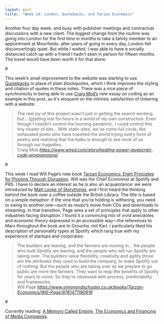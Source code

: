 ```yaml
---
layout: post
title:  "Week 14: London, Quotebacks, and Tarzan Economics"
---
```


Another four day week, and busy with publisher meetings and contractual discussions with a new client. The biggest change from the routine was going into London for the first time in months to take a family member to an appointment at Moorfields: after years of going in every day, London felt disconcertingly quiet. But while I waited, I was able to have a socially distanced catch up with a friend I hadn’t seen in person for fifteen months. The travel would have been worth it for that alone. 

<p id="divider">#</p>

This week’s small improvement to the website was starting to use <a href="https://quotebacks.net">Quotebacks</a> in place of plain blockquotes, which I think improves the styling and citation of quotes in these notes. There was a nice piece of synchronicity in being able to use <a href="https://craigmod.com">Craig Mod’s</a> new essay on coding as an example in this post, as it's eloquent on the intrinsic satisfaction of tinkering with a website:

<blockquote class="quoteback" darkmode="" data-title="The Healing Power of JavaScript" data-author="Craig Mod" cite="https://www.wired.com/story/healing-power-javascript-code-programming/">
The real joy of this project wasn’t just in getting the search working but... [g]etting lost for hours in a world of my own construction. Even though I couldn’t control the looming pandemic, I could control this tiny cluster of bits... With static sites, we've come full circle, like exhausted poets who have travelled the world trying every form of poetry and realizing that the haiku is enough to see most of us through our tragedies.
<footer>Craig Mod<cite> <a href="https://www.wired.com/story/healing-power-javascript-code-programming/">https://www.wired.com/story/healing-power-javascript-code-programming/</a></cite></footer>
</blockquote><script note="" src="https://cdn.jsdelivr.net/gh/Blogger-Peer-Review/quotebacks@1/quoteback.js"></script>

<p id="divider">#</p>

This week I read Will Page’s new book <a href="https://www.simonandschuster.co.uk/books/Tarzan-Economics/Will-Page/9781471190919">Tarzan Economics: Eight Principles for Pivoting Through Disruption</a>. Will was the Chief Economist at Spotify and PRS. I have to declare an interest as he is also an acquaintance: we were introduced by <a href="https://www.storythings.com">Matt Locke of Storythings</a>, and I first heard the thinking behind the book over a coffee outside the British Library. The title is based on a simple metaphor: if the vine that you’re holding is withering, you need to swing to another one&#8212;such as music’s move from CDs and downloads to streaming. In that transition, Page sees a set of principles that apply to other industries facing disruption. I found it a convincing mix of vivid anecdotes and economic theory expressed in an accessible way&#8212;the references to Marx throughout the book are to Groucho, not Karl. I particularly liked his description of personality types at Spotify which rang true with my experience of startups and corporates:

<blockquote class="quoteback" darkmode="" data-title="Tarzan Economics" data-author="Will Page" cite="https://www.simonandschuster.co.uk/books/Tarzan-Economics/Will-Page/9781471190919">
The builders are leaving, and the farmers are moving in... the people who built Spotify are leaving, and the people who will run Spotify are taking over. The builders value flexibility, creativity and agility those are the attributes they used to build the company, to make Spotify out of nothing. But the people who are taking over as we prepare to go public are more like farmers. They want to reap the benefits of Spotify for years to come. So they're obsessed with process, predictability and frameworks.
<footer>Will Page<cite> <a href="https://www.simonandschuster.co.uk/books/Tarzan-Economics/Will-Page/9781471190919">https://www.simonandschuster.co.uk/books/Tarzan-Economics/Will-Page/9781471190919</a></cite></footer>
</blockquote><script note="" src="https://cdn.jsdelivr.net/gh/Blogger-Peer-Review/quotebacks@1/quoteback.js"></script>

<p id="divider">#</p>

Currently reading: <a href="https://www.arkadymartine.net/novels">A Memory Called Empire</a>, <a href="http://robertpicard.net/publications/books">The Economics and Financing of Media Companies</a>.
